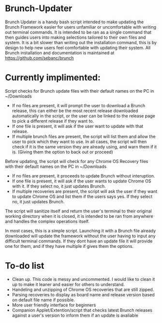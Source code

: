 # Brunch-Updater
Brunch Updater is a handy bash script intended to make updating the Brunch Framework easier for users unfamiliar or uncomfortable with writing out terminal commands. It is intended to be ran as a single command that then guides users into making selections tailored to their own files and system. It is a bit slower than writing out the installation command, this is by design to help new users feel comfortable with updating their system.
All Brunch installation and documentation is maintained at https://github.com/sebanc/brunch

# Currently implimented:

Script checks for Brunch update files with their default names on the PC in ~/Downloads
- If no files are present, it will prompt the user to download a Brunch release, this can either be the most recent release downloaded automatically in the script, or the user can be linked to the release page to pick a different release if they want to.
- If one file is present, it will ask if the user want to update with that release.
- If multiple brunch files are present, the script will list them and allow the user to pick which they want to use.
In all cases, the script will then check if it is the same version they are already using, and warn them if it is. (Giving them the option to back out or proceed)

Before updating, the script will check for any Chrome OS Recovery files with their default names on the PC in ~/Downloads
- If no files are present, it proceeds to update Brunch without interuption.
- If one file is present, it will ask if the user wants to update Chrome OS with it. If they select no, it just updates Brunch.
- If multiple recoveries are present, the script will ask the user if they want to update Chrome OS and list them if the users says yes. If they select no, it just updates Brunch.

The script will sanitize itself and return the user's terminal to their original working directory when it is closed, it is intended to be ran from anywhere and handles the complex operations itself.

In most cases, this is a simple script. Launching it with a Brunch file already downloaded will update the framework without the user having to input any difficult terminal commands. If they dont have an update file it will provide one for them, and if they have multiple if gives them the options.

# To-do list
- Clean up. This code is messy and uncommented. I would like to clean it up to make it leaner and easier for others to understand.
- Handeling and unzipping of Chrome OS recoveries that are still zipped.
- Parsing recoveries to display as board name and release version based on default file name if possible.
- More user friendly interface for beginners
- Companion Applet/Extention/script that checks latest Brunch releases against a user's version to inform them if an update is avaliable
